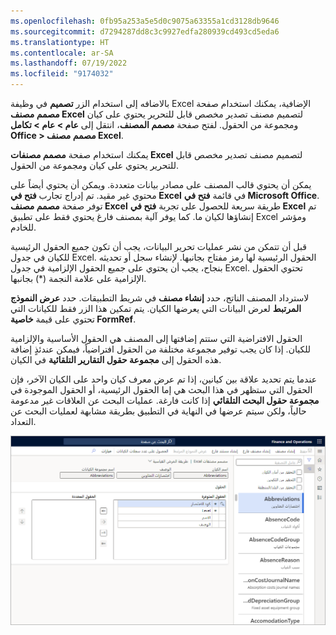 ```yaml
---
ms.openlocfilehash: 0fb95a253a5e5d0c9075a63355a1cd3128db9646
ms.sourcegitcommit: d7294287dd8c3c9927edfa280939cd493cd5eda6
ms.translationtype: HT
ms.contentlocale: ar-SA
ms.lasthandoff: 07/19/2022
ms.locfileid: "9174032"
---
```

بالاضافه إلى استخدام الزر **تصميم** في وظيفة Excel الإضافية، يمكنك استخدام صفحة **مصمم مصنف Excel** لتصميم مصنف تصدير مخصص قابل للتحرير يحتوي على كيان ومجموعة من الحقول. لفتح صفحة **مصمم المصنف**، انتقل إلى **عام > عام >  تكامل Office > مصمم مصنف Excel**. 

يمكنك استخدام صفحة **مصمم مصنفات Excel** لتصميم مصنف تصدير مخصص قابل للتحرير يحتوي على كيان ومجموعة من الحقول. 

يمكن أن يحتوي قالب المصنف على مصادر بيانات متعددة. ويمكن أن يحتوي أيضاً على محتوي غير مقيد. تم إدراج تجارب **فتح في Excel** في قائمة **فتح في Microsoft Office**. توفر صفحة **مصمم مصنف Excel** طريقة سريعة للحصول على تجربة **فتح في Excel** تم إنشاؤها لكيان ما. كما يوفر آلية بمصنف فارغ يحتوي فقط على تطبيق Excel ومؤشر للخادم.

قبل أن تتمكن من نشر عمليات تحرير البيانات، يجب أن تكون جميع الحقول الرئيسية للكيان في جدول Excel. الحقول الرئيسية لها رمز مفتاح بجانبها. لإنشاء سجل أو تحديثه بنجاح، يجب أن يحتوي على جميع الحقول الإلزامية في جدول Excel. تحتوي الحقول الإلزامية على علامة النجمة (*) بجانبها.

لاسترداد المصنف الناتج، حدد **إنشاء مصنف** في شريط التطبيقات. حدد **عرض النموذج المرتبط** لعرض البيانات التي يعرضها الكيان. يتم تمكين هذا الزر فقط للكيانات التي تحتوي على قيمة **خاصية FormRef**.

الحقول الافتراضية التي ستتم إضافتها إلى المصنف هي الحقول الأساسية والإلزامية للكيان. إذا كان يجب توفير مجموعة مختلفة من الحقول افتراضياً، فيمكن عندئذٍ إضافة هذه الحقول إلى **مجموعة حقول التقارير التلقائية** في الكيان. 

عندما يتم تحديد علاقة بين كيانين، إذا تم عرض معرف كيان واحد على الكيان الآخر، فإن الحقول التي ستظهر في هذا البحث هي إما الحقول الرئيسية، أو الحقول الموجودة في **مجموعة حقول البحث التلقائي** إذا كانت فارغة. عمليات البحث عن العلاقات غير مدعومة حالياً، ولكن سيتم عرضها في النهاية في التطبيق بطريقة مشابهة لعمليات البحث عن التعداد. 
 


![لقطة شاشة لصفحة مصمم مصنف Excel.](../media/workbook-designer.png)
